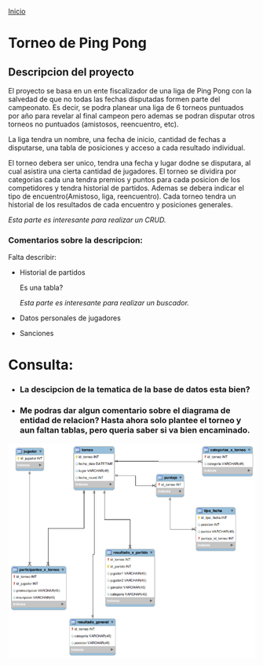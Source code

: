 [Inicio](../../README.md)
# Torneo de Ping Pong

## Descripcion del proyecto

El proyecto se basa en un ente fiscalizador de una liga de Ping Pong con la salvedad de que no todas las fechas disputadas formen parte del campeonato. Es decir, se podra planear una liga de 6 torneos puntuados por año para revelar al final campeon pero ademas se podran disputar otros torneos no puntuados (amistosos, reencuentro, etc).

La liga tendra un nombre, una fecha de inicio, cantidad de fechas a disputarse, una tabla de posiciones y acceso a cada resultado individual.


El torneo debera ser unico, tendra una fecha y lugar dodne se disputara, al cual asistira una cierta cantidad de jugadores. El torneo se dividira por categorias cada una tendra premios y puntos para cada posicion de los competidores y tendra historial de partidos. Ademas se debera indicar el tipo de encuentro(Amistoso, liga, reencuentro). Cada torneo tendra un historial de los resultados de cada encuentro y posiciones generales.

_Esta parte es interesante para realizar un CRUD._

### Comentarios sobre la descripcion:

Falta describir:
* Historial de partidos

    Es una tabla?

    _Esta parte es interesante para realizar un buscador._

* Datos personales de jugadores
* Sanciones


# Consulta:

* ### La descipcion de la tematica de la base de datos esta bien?

* ### Me podras dar algun comentario sobre el diagrama de entidad de relacion? Hasta ahora solo plantee el torneo y aun faltan tablas, pero queria saber si va bien encaminado.

![Tabla](./torneo.png)


